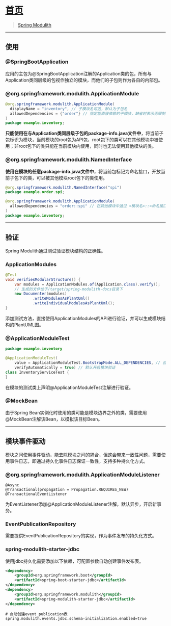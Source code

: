 # [首页](/blog/)

> [Spring Modulith](https://docs.spring.io/spring-modulith/docs/current/reference/html/#appendix)

***

## 使用

### @SpringBootApplication

应用的主包为@SpringBootApplication注解的Application类的包，所有与Application类同层级的包视作独立的模块，而他们的子包则作为各自的内部包。

### @org.springframework.modulith.ApplicationModule

```java
@org.springframework.modulith.ApplicationModule(
  displayName = "inventory", // 子模块名可选，默认为子包名
  allowedDependencies = {"order"} // 指定能直接依赖的子模块，缺省时表示无限制
)
package example.inventory;
```

**只能使用在与Application类同层级子包的package-info.java文件中**，将当前子包标识为模块，当前模块的root包为API包，root包下的类可以在其他模块中被使用；非root包下的类只能在当前模块内使用，同时也无法使用其他模块的类。

### @org.springframework.modulith.NamedInterface

**使用在模块的任意package-info.java文件中**，将当前包标记为命名接口，开放当前子包下的类，可以被其他模块root包下的类使用。

```java
@org.springframework.modulith.NamedInterface("spi")
package example.order.spi;
```

```java
@org.springframework.modulith.ApplicationModule(
  allowedDependencies = "order::spi" // 在其他模块中通过 <模块名>::<命名接口名> 形式引用
)
package example.inventory;
```

***

## 验证

Spring Modulith通过测试验证模块结构的正确性。

### ApplicationModules

```java
@Test
void verifiesModularStructure() {
    var modules = ApplicationModules.of(Application.class).verify();
    // 生成的文件位于/target/spring-modulith-docs目录下
    new Documenter(modules)
            .writeModulesAsPlantUml()
            .writeIndividualModulesAsPlantUml();
}
```

添加测试方法，直接使用ApplicationModules的API进行验证，并可以生成模块结构的PlantUML图。

### @ApplicationModuleTest

```java
package example.inventory

@ApplicationModuleTest(
    value = ApplicationModuleTest.BootstrapMode.ALL_DEPENDENCIES, // 会在控制台输出模块结构信息（DEBUG日志）
    verifyAutomatically = true) // 默认开启模块验证
class InventoryServiceTest {
}
```

在模块的测试类上声明@ApplicationModuleTest注解进行验证。

### @MockBean

由于Spring Bean实例化时使用的类可能是模块边界之外的类，需要使用@MockBean注解该Bean，以模拟该目标Bean。

***

## 模块事件驱动

模块之间使用事件驱动，能去除模块之间的耦合，但这会带来一致性问题，需要使用事件日志，即通过持久化事件日志保证一致性，支持多种持久化方式。

### @org.springframework.modulith.ApplicationModuleListener

```
@Async
@Transactional(propagation = Propagation.REQUIRES_NEW)
@TransactionalEventListener
```
为EventListener添加@ApplicationModuleListener注解，默认异步，开启新事务。

### EventPublicationRepository

需要提供EventPublicationRepository的实现，作为事件发布的持久化方式。

### spring-modulith-starter-jdbc

使用jdbc持久化需要添加以下依赖，可配置参数自动创建事件发布表。
```xml
<dependency>
    <groupId>org.springframework.boot</groupId>
    <artifactId>spring-boot-starter-jdbc</artifactId>
</dependency>
<dependency>
    <groupId>org.springframework.modulith</groupId>
    <artifactId>spring-modulith-starter-jdbc</artifactId>
</dependency>
```

```
# 自动创建event_publication表
spring.modulith.events.jdbc.schema-initialization.enabled=true
```

